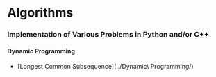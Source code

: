Algorithms
===== 
### Implementation of Various Problems in Python and/or C++

#### Dynamic Programming

+ [Longest Common Subsequence](../Dynamic\ Programming/)
